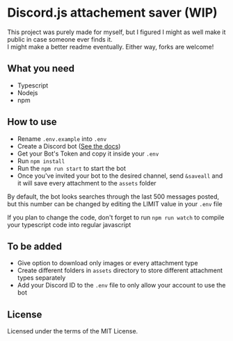 # Discord.js attachement saver (WIP)

This project was purely made for myself, but I figured I might as well make it public in case someone ever finds it.  
I might make a better readme eventually. Either way, forks are welcome!

## What you need
- Typescript
- Nodejs
- npm

## How to use

- Rename `.env.example` into `.env`
- Create a Discord bot ([See the docs](https://discord.com/developers/docs/intro))
- Get your Bot's Token and copy it inside your `.env`
- Run `npm install`
- Run the `npm run start` to start the bot
- Once you've invited your bot to the desired channel, send `&saveall` and it will save every attachment to the `assets` folder  
  
  
By default, the bot looks searches through the last 500 messages posted, but this number can be changed by editing the LIMIT value in your `.env` file  


If you plan to change the code, don't forget to run `npm run watch` to compile your typescript code into regular javascript

## To be added

- Give option to download only images or every attachment type
- Create different folders in `assets` directory to store different attachment types separately 
- Add your Discord ID to the `.env` file to only allow your account to use the bot
  
  
## License

Licensed under the terms of the MIT License.
